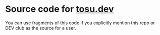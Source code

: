 # Source code for [tosu.dev](https://tosu.dev)

You can use fragments of this code if you explicitly mention this repo or DEV club as the source for a user.
